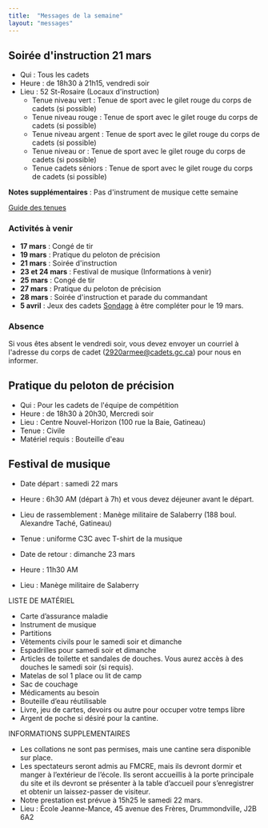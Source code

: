 ```yaml
---
title:  "Messages de la semaine"
layout: "messages"
---
```


## Soirée d'instruction 21 mars
- Qui : Tous les cadets
- Heure : de 18h30 à 21h15, vendredi soir
- Lieu : 52 St-Rosaire (Locaux d'instruction) 
  - Tenue niveau vert : Tenue de sport avec le gilet rouge du corps de cadets (si possible) 
  - Tenue niveau rouge : Tenue de sport avec le gilet rouge du corps de cadets (si possible) 
  - Tenue niveau argent : Tenue de sport avec le gilet rouge du corps de cadets (si possible) 
  - Tenue niveau or : Tenue de sport avec le gilet rouge du corps de cadets (si possible) 
  - Tenue cadets séniors : Tenue de sport avec le gilet rouge du corps de cadets (si possible)
    
**Notes supplémentaires** : Pas d'instrument de musique cette semaine

[Guide des tenues](https://cc2920.ca/docs/ressources/guide_uniforme.v3.pdf)


### Activités à venir
 
- **17 mars** : Congé de tir
- **19 mars** : Pratique du peloton de précision
- **21 mars** : Soirée d'instruction
- **23 et 24 mars** : Festival de musique (Informations à venir)
- **25 mars** : Congé de tir
- **27 mars** : Pratique du peloton de précision
- **28 mars** : Soirée d'instruction et parade du commandant
- **5 avril** : Jeux des cadets [Sondage](https://docs.google.com/forms/d/1eu_51mcnkSmedVPauJH8Wc7L6uZ121ieHK2hoNXG5oQ/edit) à être compléter pour le 19 mars.
  
### Absence

Si vous êtes absent le vendredi soir, vous devez envoyer un courriel à l'adresse du corps de cadet (<2920armee@cadets.gc.ca>) pour nous en informer.

## Pratique du peloton de précision

- Qui :  Pour les cadets de l'équipe de compétition
- Heure : de 18h30 à 20h30, Mercredi soir
- Lieu : Centre Nouvel-Horizon (100 rue la Baie, Gatineau) 
- Tenue : Civile
- Matériel requis : Bouteille d'eau

## Festival de musique 

- Date départ : samedi 22 mars
- Heure : 6h30 AM (départ à 7h) et vous devez déjeuner avant le départ.
- Lieu de rassemblement : Manège militaire de Salaberry (188 boul. Alexandre Taché, Gatineau)
- Tenue : uniforme C3C avec T-shirt de la musique

- Date de retour : dimanche 23 mars
- Heure : 11h30 AM
- Lieu : Manège militaire de Salaberry

LISTE DE MATÉRIEL

-	Carte d’assurance maladie
-	Instrument de musique
-	Partitions
-	Vêtements civils pour le samedi soir et dimanche
-	Espadrilles pour samedi soir et dimanche
-	Articles de toilette et sandales de douches. Vous aurez accès à des douches le samedi soir (si requis).
-	Matelas de sol 1 place ou lit de camp
-	Sac de couchage
-	Médicaments au besoin
- Bouteille d’eau réutilisable
- Livre, jeu de cartes, devoirs ou autre pour occuper votre temps libre
- Argent de poche si désiré pour la cantine. 

INFORMATIONS SUPPLEMENTAIRES 

-	Les collations ne sont pas permises, mais une cantine sera disponible sur place.
- Les spectateurs seront admis au FMCRE, mais ils devront dormir et manger à l’extérieur de l’école. Ils seront accueillis à la porte principale du site et ils devront se présenter à la table d’accueil pour s’enregistrer et obtenir un laissez-passer de visiteur.
- Notre prestation est prévue à 15h25 le samedi 22 mars. 
- Lieu : École Jeanne-Mance, 45 avenue des Frères, Drummondville, J2B 6A2


